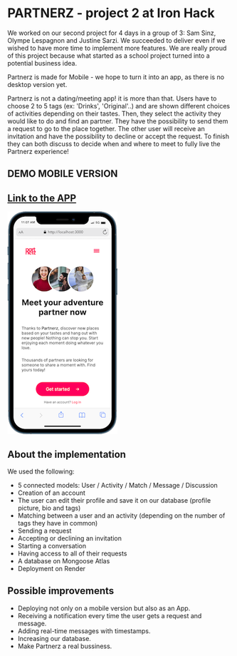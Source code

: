 # PARTNERZ - project 2 at Iron Hack

We worked on our second project for 4 days in a group of 3: Sam Sinz, Olympe Lespagnon and Justine Sarzi. We succeeded to deliver even if we wished to have more time to implement more features. We are really proud of this project because what started as a school project turned into a potential business idea.

Partnerz is made for Mobile - we hope to turn it into an app, as there is no desktop version yet.

Partnerz is not a dating/meeting app! it is more than that. Users have to choose 2 to 5 tags (ex: 'Drinks', 'Original'..) and are shown different choices of activities depending on their tastes. Then, they select the activity they would like to do and find an partner. They have the possibility to send them a request to go to the place together. The other user will receive an invitation and have the possibility to decline or accept the request. 
To finish they can both discuss to decide when and where to meet to fully live the Partnerz experience!

## DEMO MOBILE VERSION

## [Link to the APP](https://partnerz.onrender.com)


![Main Page](mainPage.png)



## About the implementation

We used the following:

- 5 connected models: User / Activity / Match / Message / Discussion
- Creation of an account 
- The user can edit their profile and save it on our database (profile picture, bio and tags)
- Matching between a user and an activity (depending on the number of tags they have in common) 
- Sending a request
- Accepting or declining an invitation
- Starting a conversation
- Having access to all of their requests
- A database on Mongoose Atlas 
- Deployment on Render 


## Possible improvements

- Deploying not only on a mobile version but also as an App.
- Receiving a notification every time the user gets a request and message.
- Adding real-time messages with timestamps.
- Increasing our database.
- Make Partnerz a real bussiness.




